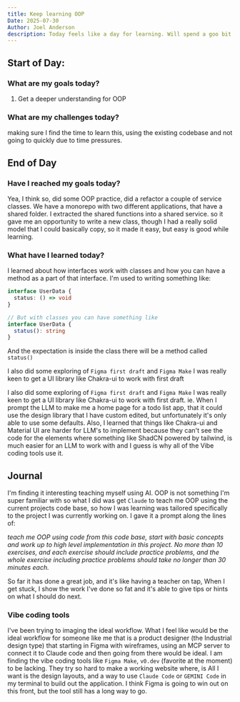 ```yaml
---
title: Keep learning OOP
Date: 2025-07-30
Author: Joel Anderson
description: Today feels like a day for learning. Will spend a goo bit of energy learning OOP as it is currently holding back my ability to make progress on this project. that was built as a domain driven OOP application.
---
```


## Start of Day:

### What are my goals today?
1. Get a deeper understanding for OOP


### What are my challenges today?
making sure I find the time to learn this, using the existing codebase and not going to quickly due to time pressures.


## End of Day

### Have I reached my goals today?
Yea, I think so, did some OOP practice, did a refactor a couple of service classes. We have a monorepo with two different applications, that have a shared folder. I extracted the shared functions into a shared service. so it gave me an opportunity to write a new class, though I had a really solid model that I could basically copy, so it made it easy, but easy is good while learning.


### What have I learned today?
I learned about how interfaces work with classes and how you can have a method as a part of that interface. I'm used to writing something like:
```ts
interface UserData {
  status: () => void
}

// But with classes you can have something like
interface UserData {
  status(): string
}
```
And the expectation is inside the class there will be a method called `status()`

I also did some exploring of `Figma first draft` and `Figma Make` I was really keen to get a UI library like Chakra-ui to work with first draft

I also did some exploring of `Figma first draft` and `Figma Make` I was really keen to get a UI library like Chakra-ui to work with first draft. ie. When I prompt the LLM to make me a home page for a todo list app, that it could use the design library that I have custom edited, but unfortunately it's only able to use some defaults. Also, I learned that things like Chakra-ui and Material UI are harder for LLM's to implement because they can't see the code for the elements where something like ShadCN powered by tailwind, is much easier for an LLM to work with and I guess is why all of the Vibe coding tools use it.

## Journal
I'm finding it interesting teaching myself using AI. OOP is not something I'm super familiar with so what I did was get `Claude` to teach me OOP using the current projects code base, so how I was learning was tailored specifically to the project I was currently working on. I gave it a prompt along the lines of:

_teach me OOP using code from this code base, start with basic concepts and work up to high level implementation in this project. No more than 10 exercises, and each exercise should include practice problems, and the whole exercise including practice problems should take no longer than 30 minutes each._

So far it has done a great job, and it's like having a teacher on tap, When I get stuck, I show the work I've done so fat and it's able to give tips or hints on what I should do next.

### Vibe coding tools
I've been trying to imaging the ideal workflow. What I feel like would be the ideal workflow for someone like me that is a product designer (the Industrial design type) that starting in Figma with wireframes, using an MCP server to connect it to Claude code and then going from there would be ideal. I am finding the vibe coding tools like `Figma Make`, `v0.dev` (favorite at the moment) to be lacking. They try so hard to make a working website where, is All I want is the design layouts, and a way to use `Claude Code` or `GEMINI Code` in my terminal to build out the application. I think Figma is going to win out on this front, but the tool still has a long way to go.
